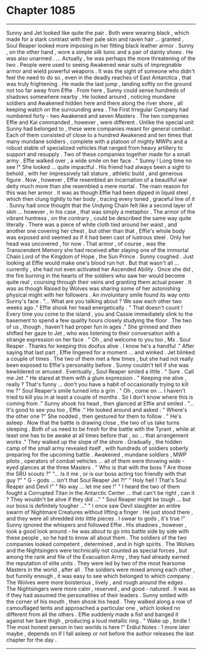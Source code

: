 
# Chapter 1085


---

Sunny and Jet looked like quite the pair . Both were wearing black , which made for a stark contrast with their pale skin and raven hair ... granted , Soul Reaper looked more imposing in her fitting black leather armor . Sunny , on the other hand , wore a simple silk tunic and a pair of dainty shoes . He was also unarmed .
... Actually , he was perhaps the more threatening of the two . People were used to seeing Awakened wear suits of impregnable armor and wield powerful weapons . It was the sight of someone who didn't feel the need to do so , even in the deadly reaches of East Antarctica , that was truly frightening .
He made the last jump , landing softly on the ground not too far away from Effie . From here , Sunny could sense hundreds of shadows somewhere nearby . He looked around , noticing mundane soldiers and Awakened hidden here and there along the river shore , all keeping watch on the surrounding area .
The First Irregular Company had numbered forty - two Awakened and seven Masters . The two companies Effie and Kai commanded , however , were different . Unlike the special unit Sunny had belonged to , these were companies meant for general combat .
Each of them consisted of close to a hundred Awakened and ten times that many mundane soldiers , complete with a platoon of mighty MWPs and a robust stable of specialized vehicles that ranged from heavy artillery to support and resupply .
Two of these companies together made for a small army .
Effie walked over , a wide smile on her face . " Sunny ! Long time no see !"
She looked ... quite impactful . His friend had always been a sight to behold , with her impressively tall stature , athletic build , and generous figure . Now , however , Effie resembled an incarnation of a beautiful war deity much more than she resembled a mere mortal . The main reason for this was her armor .
It was as though Effie had been dipped in liquid steel , which then clung tightly to her body , tracing every toned , graceful line of it . Sunny had once thought that the Undying Chain felt like a second layer of skin ... however , in his case , that was simply a metaphor . The armor of the vibrant huntress , on the contrary , could be described the same way quite literally .
There was a piece of white cloth tied around her waist , and another one covering her chest , but other than that , Effie's whole body was exposed and seemed as if it had been cast of lustrous steel . Only her head was uncovered , for now .
That armor , of course , was the Transcendent Memory she had received after slaying one of the immortal Chain Lord of the Kingdom of Hope , the Sun Prince .
Sunny coughed . Just looking at Effie would make one's blood run hot . But that wasn't all ... currently , she had not even activated her Ascended Ability . Once she did , the fire burning in the hearts of the soldiers who saw her would become quite real , coursing through their veins and granting them actual power . It was as though Raised by Wolves was sharing some of her astonishing physical might with her followers .
An involuntary smile found its way onto Sunny's face . "... What are you talking about ? We saw each other two weeks ago ."
Effie shook her head energetically . " That doesn't count ! Every time you come to the island , you and Cassie immediately slink to the basement to spend a few quality hours closely studying the floor . The two of us , though , haven't had proper fun in ages ."
She grinned and then shifted her gaze to Jet , who was listening to their conversation with a strange expression on her face . " Oh , and welcome to you too , Ms . Soul Reaper . Thanks for keeping this doofus alive . I know he's a handful ."
After saying that last part , Effie lingered for a moment ... and winked .
Jet blinked a couple of times . The two of them met a few times , but she had not really been exposed to Effie's personality before . Sunny couldn't tell if she was bewildered or amused .
Eventually , Soul Reaper smiled a little . " Sure . Call me Jet ."
He stared at them with a glum expression . " Keeping me alive , really ? That's funny ... don't you have a habit of occasionally trying to kill me ?"
Soul Reaper's smile turned into a grin . " Oh , come on ... I haven't tried to kill you in at least a couple of months . So I don't know where this is coming from ."
Sunny shook his head , then glanced at Effie and smiled . "... It's good to see you too , Effie ."
He looked around and asked : " Where's the other one ?"
She nodded , then gestured for them to follow . " He's asleep . Now that the battle is drawing close , the two of us take turns sleeping . Both of us need to be fresh for the battle with the Tyrant , while at least one has to be awake at all times before that , so ... that arrangement works ."
They walked up the slope of the shore . Gradually , the hidden camp of the small army revealed itself , with hundreds of soldiers soberly preparing for the upcoming battle . Awakened , mundane soldiers , MWP pilots , operators of combat vehicles ... all of them were throwing wide - eyed glances at the three Masters .
" Who is that with the boss ? Are those the SRU scouts ?"
"... Is it me , or is our boss acting too friendly with that guy ?"
" G - gods ... isn't that Soul Reaper Jet ?!"
" Holy hell ! That's Soul Reaper and Devil !"
" No way ... let me see !"
" I heard the two of them fought a Corrupted Titan in the Antarctic Center ... that can't be right , can it ? They wouldn't be alive if they did ..."
" Soul Reaper might be tough ... but our boss is definitely tougher ..."
" I once saw Devil slaughter an entire swarm of Nightmare Creatures without lifting a finger . He just stood there , and they were all shredded into little pieces . I swear to gods , it's true !"
Sunny ignored the whispers and followed Effie . His shadows , however , took a good look around - he was about to go into battle side by side with these people , so he had to know all about them .
The soldiers of the two companies looked competent , determined , and in high spirits . The Wolves and the Nightsingers were technically not counted as special forces , but among the rank and file of the Evacuation Army , they had already earned the reputation of elite units . They were led by two of the most fearsome Masters in the world , after all .
The soldiers were mixed among each other , but funnily enough , it was easy to see which belonged to which company . The Wolves were more boisterous , lively , and rough around the edges . The Nightsingers were more calm , reserved , and good - natured . It was as if they had assumed the personalities of their leaders .
Sunny smiled with the corner of his mouth , then shook his head .
They walked along a row of camouflaged tents and approached a particular one , which looked no different from all the others . Effie suddenly made a fist and banged it against her bare thigh , producing a loud metallic ring .
" Wake up , birdie ! The most honest person in two worlds is here !"
Erdiul Notes : 1 more later maybe , depends on if I fall asleep or not before the author releases the last chapter for the day .

---

